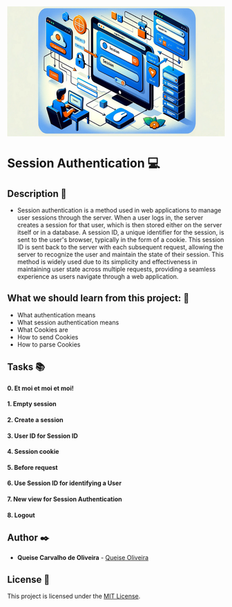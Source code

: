 <img src="https://github.com/Qcarvalhooliveira/holbertonschool-web_back_end/blob/master/Session_authentication/image/session_authentication.png" width="1000" height="300">

# **Session Authentication** :computer:

## **Description** :speech_balloon:

* Session authentication is a method used in web applications to manage user sessions through the server. When a user logs in, the server creates a session for that user, which is then stored either on the server itself or in a database. A session ID, a unique identifier for the session, is sent to the user's browser, typically in the form of a cookie. This session ID is sent back to the server with each subsequent request, allowing the server to recognize the user and maintain the state of their session. This method is widely used due to its simplicity and effectiveness in maintaining user state across multiple requests, providing a seamless experience as users navigate through a web application.

## **What we should learn from this project:** :bookmark_tabs:

* What authentication means
* What session authentication means
* What Cookies are
* How to send Cookies
* How to parse Cookies


## **Tasks** :books:

#### **0. Et moi et moi et moi!**

#### **1. Empty session**

#### **2. Create a session**

#### **3. User ID for Session ID**

#### **4. Session cookie**

#### **5. Before request**

#### **6. Use Session ID for identifying a User**

#### **7. New view for Session Authentication**

#### **8. Logout**


## **Author** :black_nib:

* **Queise Carvalho de Oliveira** - [Queise Oliveira](https://github.com/Qcarvalhooliveira)


## License :page_with_curl:
This project is licensed under the [MIT License](https://opensource.org/license/mit/).

